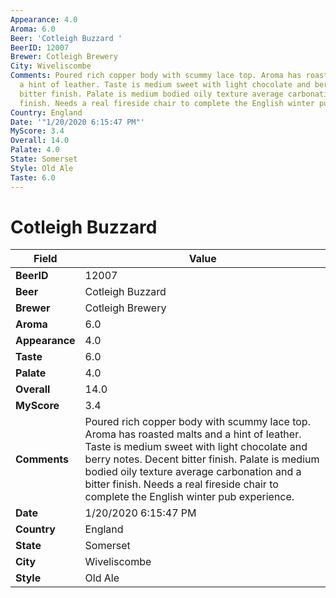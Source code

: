 ```yaml
---
Appearance: 4.0
Aroma: 6.0
Beer: 'Cotleigh Buzzard '
BeerID: 12007
Brewer: Cotleigh Brewery
City: Wiveliscombe
Comments: Poured rich copper body with scummy lace top. Aroma has roasted malts and
  a hint of leather. Taste is medium sweet with light chocolate and berry notes. Decent
  bitter finish. Palate is medium bodied oily texture average carbonation and a bitter
  finish. Needs a real fireside chair to complete the English winter pub experience.
Country: England
Date: '"1/20/2020 6:15:47 PM"'
MyScore: 3.4
Overall: 14.0
Palate: 4.0
State: Somerset
Style: Old Ale
Taste: 6.0
---
```


# Cotleigh Buzzard 

| Field         | Value |
|---------------|-------|
| **BeerID** | 12007 |
| **Beer** | Cotleigh Buzzard  |
| **Brewer** | Cotleigh Brewery |
| **Aroma** | 6.0 |
| **Appearance** | 4.0 |
| **Taste** | 6.0 |
| **Palate** | 4.0 |
| **Overall** | 14.0 |
| **MyScore** | 3.4 |
| **Comments** | Poured rich copper body with scummy lace top. Aroma has roasted malts and a hint of leather. Taste is medium sweet with light chocolate and berry notes. Decent bitter finish. Palate is medium bodied oily texture average carbonation and a bitter finish. Needs a real fireside chair to complete the English winter pub experience. |
| **Date** | 1/20/2020 6:15:47 PM |
| **Country** | England |
| **State** | Somerset |
| **City** | Wiveliscombe |
| **Style** | Old Ale |
